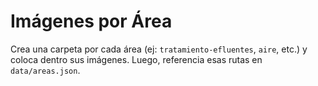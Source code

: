 # Imágenes por Área
Crea una carpeta por cada área (ej: `tratamiento-efluentes`, `aire`, etc.) y coloca dentro sus imágenes.
Luego, referencia esas rutas en `data/areas.json`.